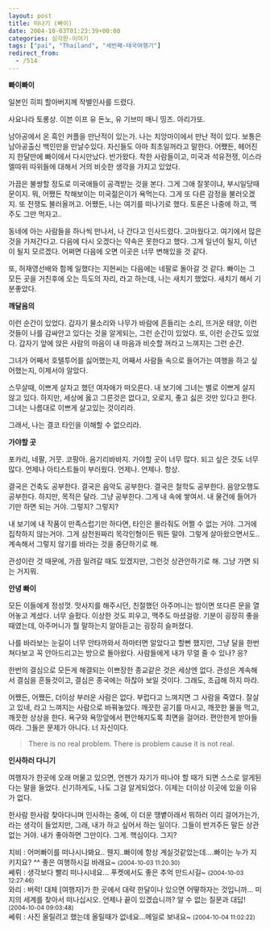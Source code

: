 ```yaml
---
layout: post
title: 떠나기 (빠이)
date: 2004-10-03T01:23:39+00:00
categories: 심각한-이야기
tags: ["pai", "Thailand", "세번째-태국여행기"]
redirect_from:
  - /514
---
```


<strong>빠이빠이</strong>

일본인 히피 할아버지께 작별인사를 드렸다.

> 

사요나라 토롱상. 이븐 이프 유 돈노, 유 기브미 매니 띵즈. 아리가또.

남아공에서 온 흑인 커플을 만난적이 있는가. 나는 치앙마이에서 만난 적이 있다. 보통은 남아공출신 백인만을 만날수있다. 자신들도 아마 최초일꺼라고 말한다. 어쨌든, 헤어진지 한달만에 빠이에서 다시만났다. 반가왔다. 착한 사람들이고, 미국과 석유전쟁, 이스라엘따위 따위들에 대해서 거의 비슷한 생각을 가지고 있었다.

가끔은 불쌍할 정도로 미국애들이 공격받는 것을 본다. 그게 그애 잘못이냐, 부시일당때문이지. 뭐, 어쨌든 착해보이는 미국젊은이가 욕먹는다. 그게 또 다른 감정을 불러오겠지. 또 전쟁도 불러올꺼고. 어쨌든, 나는 여기를 떠나기로 했다. 토론은 나중에 하고, 맥주도 그만 먹자고..

동네에 아는 사람들을 하나씩 만나서, 나 간다고 인사드렸다. 고마웠다고. 여기에서 많은 것을 가져간다고. 다음에 다시 오겠다는 약속은 못한다고 했다. 그게 일년이 될지, 이년이 될지 모르겠다. 어쩌면 다음에 오면 이곳은 너무 변해있을 것 같다.

또, 허재영선배와 함께 일했다는 지현씨는 다음에는 네팔로 돌아갈 것 같다. 빠이는 그 모든 곳을 거친후에 오는 득도의 자리, 라고 하는데, 나는 새치기 했었다. 새치기 해서 기분좋았다.

<strong>깨달음의</strong>

이런 순간이 있었다. 갑자기 물소리와 나무가 바람에 흔들리는 소리, 뜨거운 태양, 이런 것들이 나를 감싸안고 있다는 것을 알게되는, 그런 순간이 있었다. 또, 이런 순간도 있었다. 갑자기 앞에 앉은 사람의 마음이 내 마음과 비슷할 꺼라고 느껴지는 그런 순간.

그녀가 어째서 호텔투어를 싫어했는지, 어째서 사람들 속으로 들어가는 여행을 하고 싶어했는지, 이제서야 알았다.

스무살때, 이쁘게 살자고 했던 여자애가 떠오른다. 내 보기에 그녀는 별로 이쁘게 살지 않고 있다. 하지만, 세상에 옳고 그른것은 없다고, 오로지, 좋고 싫은 것만 있다고 한다. 그녀는 나름대로 이쁘게 살고있는 것이리라.

그래서, 나는 결코 타인을 이해할 수 없으리라.

<strong>가야할 곳</strong>

포카리, 네팔, 거뭇. 코팡아. 옴기리바바지. 가야할 곳이 너무 많다. 되고 싶은 것도 너무 많다. 언제나 아티스트들이 부러웠다. 언제나. 언제나. 항상.

결국은 건축도 공부한다. 결국은 음악도 공부한다. 결국은 철학도 공부한다. 음양오행도 공부한다. 하지만, 목적은 달라. 그냥 공부한다. 그게 내 속에 쌓여서. 내 물건에 들어가기만 하면 되는 거야. 그렇지? 그렇지?

내 보기에 내 작품이 만족스럽기만 하다면, 타인은 몰라줘도 어쩔 수 없는 거야. 그거에 집착하지 않는거야. 그게 삼천원짜리 목각인형이든 뭐든 말야. 그렇게 살아왔으면서도.. 계속해서 그렇지 않기를 바라는 것을 중단하기로 해.

관성이란 것 때문에, 가끔 밀려갈 때도 있겠지만, 그런것 상관안하기로 해. 그냥 가면 되는 거지뭐.

<strong>안녕 빠이</strong>

모든 이들에게 정성껏. 맛사지를 해주시던, 친절했던 아주머니는 밤이면 또다른 문을 열어놓고 계셨다. 너무 슬펐다. 이상한 것도 피우고, 맥주도 마셨걸랑. 기분이 굉장히 좋을 때였는데, 아주머니가 뭘 말하는지 알아듣고는 굉장히 슬퍼졌다.

나를 바라보는 눈길이 너무 안타까와서 하마터면 알았다고 할뻔 했지만, 그냥 달을 한번 쳐다보고 꼭 안아드리고는 방으로 돌아왔다. 사람들에게 내가 무얼 줄 수 있나? 응?

한번의 결심으로 모든게 해결되는 이쁘장한 종교같은 것은 세상엔 없다. 관성은 계속해서 결심을 흔들것이고, 결심은 종국에는 하찮아 보일 것이다. 그래도, 조급해 하지 마라.

어쨌든, 어쨌든, 더이상 부러운 사람은 없다. 부럽다고 느껴지면 그 사람을 죽였다. 잘살고 있네, 라고 느껴지는 사람으로 바꿔놓았다. 깨끗한 공기를 마시고, 깨끗한 물을 먹고, 깨끗한 상상을 한다. 욕구와 욕망앞에서 편안해지도록 최면을 걸어라. 편안한게 받아들여라. 그들은 문제가 아니다. 너 자신이다.

 

> There is no real problem. There is problem cause it is not real.

<strong>인사하러 다니기</strong>

여행자가 한곳에 오래 머물고 있으면, 언젠가 자기가 떠나야 할 때가 되면 스스로 알게된다는 말을 들었다. 신기하게도, 나도 그걸 알게되었다. 이제는 더이상 이곳에 있을 이유가 없다.

한사람 한사람 찾아다니며 인사하는 중에, 이 더운 땡볕아래서 뭐하러 이리 걸어가는가, 라는 생각이 들었지만, 그래, 내가 하고 싶어서 하는 일이다. 그들이 반겨주든 말든 상관없는 거야. 내가 좋아하면 그만이다. 그게. 핵심이다. 그지?
<div id=comments>
<div class=comment>
<!--- cmt:862 --->
<!--- mail: --->
<!--- parent:0 --->
치비 : 
어머빠이를 떠나시나봐요..
웬지..빠이에 항상 계실것같았는데....빠이는 누가 지키지요? ^^ 좋은 여행하시길 바래요~
 <small>(2004-10-03 11:20:30)</small>
</div>
<div class=comment>
<!--- cmt:863 --->
<!--- mail: --->
<!--- parent:0 --->
쎄뤼 : 
생각보다 빨리 떠나시네요...
푸켓에서도 좋은 추억 만드시길~
 <small>(2004-10-03 12:27:46)</small>
</div>
<div class=comment>
<!--- cmt:864 --->
<!--- mail: --->
<!--- parent:0 --->
와리 : 
버럭! 대체 [여행자]가 한 곳에서 대략 한달이나 있으면 어떻하자는 것입니까... 
미지의 세계를 찾아서 떠나십시오. 언제나 끝이 있겠습니까? 알 수 없는 질문과 대답!
 <small>(2004-10-04 09:03:48)</small>
</div>
<div class=comment>
<!--- cmt:865 --->
<!--- mail: --->
<!--- parent:0 --->
쎄뤼 : 
사진 올릴려고 했는데 올릴때가 없네요...메일로 보내요~
 <small>(2004-10-04 11:02:22)</small>
</div>
</div>
